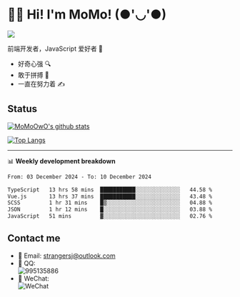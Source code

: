 # 👨‍🎓 Hi! I'm MoMo! (●'◡'●)

[![](https://img.shields.io/badge/-@MoMoOwO-%23181717?style=flat-square&logo=github)](https://github.com/MoMoOwO)

前端开发者，JavaScript 爱好者 💖
- 好奇心强 🔍
- 敢于拼搏 💪
- 一直在努力着 ✍

## Status

[![MoMoOwO's github stats](https://github-readme-stats.vercel.app/api?username=MoMoOwO&show_icons=true&theme=tokyonight)](https://github.com/MoMoOwO)

[![Top Langs](https://github-readme-stats.vercel.app/api/top-langs/?username=MoMoOwO&layout=compact&theme=tokyonight)](https://github.com/MoMoOwO)

---

📊 **Weekly development breakdown**

<!--START_SECTION:waka-->

```txt
From: 03 December 2024 - To: 10 December 2024

TypeScript   13 hrs 58 mins  ███████████░░░░░░░░░░░░░░   44.58 %
Vue.js       13 hrs 37 mins  ███████████░░░░░░░░░░░░░░   43.48 %
SCSS         1 hr 31 mins    █▒░░░░░░░░░░░░░░░░░░░░░░░   04.88 %
JSON         1 hr 12 mins    █░░░░░░░░░░░░░░░░░░░░░░░░   03.88 %
JavaScript   51 mins         ▓░░░░░░░░░░░░░░░░░░░░░░░░   02.76 %
```

<!--END_SECTION:waka-->

## Contact me

- 📧 Email: strangersj@outlook.com
- 🐧 QQ:  
  ![995135886](https://i.loli.net/2020/11/27/Yx6eDSQi34Va5IA.jpg)
- 💭 WeChat:  
  ![WeChat](https://i.loli.net/2020/11/27/wWX6uVoIQqig5KP.jpg)
  
